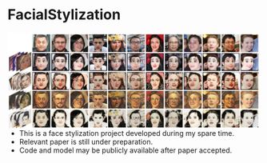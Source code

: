 # FacialStylization

<img src='figure1.jpg' align="left" width=1000>

- This is a face stylization project developed during my spare time. 
- Relevant paper is still under preparation. 
- Code and model may be publicly available after paper accepted.


